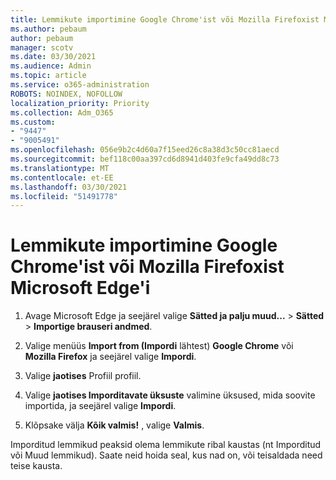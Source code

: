 ```yaml
---
title: Lemmikute importimine Google Chrome'ist või Mozilla Firefoxist Microsoft Edge'i
ms.author: pebaum
author: pebaum
manager: scotv
ms.date: 03/30/2021
ms.audience: Admin
ms.topic: article
ms.service: o365-administration
ROBOTS: NOINDEX, NOFOLLOW
localization_priority: Priority
ms.collection: Adm_O365
ms.custom:
- "9447"
- "9005491"
ms.openlocfilehash: 056e9b2c4d60a7f15eed26c8a38d3c50cc81aecd
ms.sourcegitcommit: bef118c00aa397cd6d8941d403fe9cfa49dd8c73
ms.translationtype: MT
ms.contentlocale: et-EE
ms.lasthandoff: 03/30/2021
ms.locfileid: "51491778"
---
```

# <a name="import-favorites-from-google-chrome-or-mozilla-firefox-to-microsoft-edge"></a>Lemmikute importimine Google Chrome'ist või Mozilla Firefoxist Microsoft Edge'i

1. Avage Microsoft Edge ja seejärel valige **Sätted ja palju muud...**  >  **Sätted**  >  **Importige brauseri andmed**.

1. Valige menüüs **Import from (Impordi** lähtest) **Google Chrome** või **Mozilla Firefox** ja seejärel valige **Impordi**.

1. Valige **jaotises** Profiil profiil.

1. Valige **jaotises Imporditavate üksuste** valimine üksused, mida soovite importida, ja seejärel valige **Impordi**.

1. Klõpsake välja **Kõik valmis!** , valige **Valmis**.

Imporditud lemmikud peaksid olema lemmikute ribal kaustas (nt Imporditud või Muud lemmikud). Saate neid hoida seal, kus nad on, või teisaldada need teise kausta.
